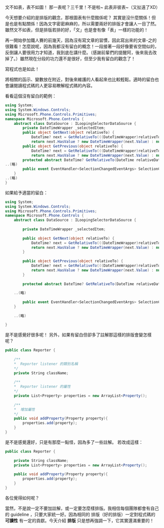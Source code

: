 文不如表，表不如圖！
那一表呢？三千里！不是啦~
此表非彼表~（又扯遠了XD）
  
今天想要介紹的是排版的觀念，那根圖表有什麼館係呢？
其實是沒什麼關係！但是也是有點關係！因為文字密密麻麻的，所以需要兩好的排版才會讓人一目了然。雖然文不如表，但是排版若排的好，「文」也是會有像「表」一樣的功能的！
  
再一開始參加鐵人賽的前幾天，因為沒有寫文章的習慣，因此寫出來的文章-之的很難看！怎麼說呢，因為我都沒有留白的概念！一段接著一段好像要省空間似的，反倒讓人要很用力才知道，我到底在講什麼。（感謝前輩們的提醒阿，後來我去改掉了。）雖然現在分段的功力還不是很好，但至少我有留白的觀念了！
  
寫程式也是如此！
  
將相關的函示、變數放在附近，對後來維護的人看起來也比較輕鬆。適時的留白也會讓閱讀程式碼的人更容易瞭解程式碼的內容。
  
看看這個沒有留白的範例：
```c#
using System;  
using System.Windows.Controls;  
using Microsoft.Phone.Controls.Primitives;  
namespace Microsoft.Phone.Controls {  
    abstract class DataSource : ILoopingSelectorDataSource {  
        private DateTimeWrapper _selectedItem;  
        public object GetNext(object relativeTo) {  
            DateTime? next = GetRelativeTo(((DateTimeWrapper)relativeTo).DateTime, 1);  
            return next.HasValue ? new DateTimeWrapper(next.Value) : null; }  
        public object GetPrevious(object relativeTo) {  
            DateTime? next = GetRelativeTo(((DateTimeWrapper)relativeTo).DateTime, -1);  
            return next.HasValue ? new DateTimeWrapper(next.Value) : null; }  
        protected abstract DateTime? GetRelativeTo(DateTime relativeDate, int delta);  
..(略)  
        public event EventHandler<SelectionChangedEventArgs> SelectionChanged;  
    }  
..(略)  
}  
```
  
如果給予適當的留白：
```c#
using System;  
using System.Windows.Controls;  
using Microsoft.Phone.Controls.Primitives;  
namespace Microsoft.Phone.Controls {  
    abstract class DataSource : ILoopingSelectorDataSource {  
      
        private DateTimeWrapper _selectedItem;  
          
        public object GetNext(object relativeTo) {  
            DateTime? next = GetRelativeTo(((DateTimeWrapper)relativeTo).DateTime, 1);  
            return next.HasValue ? new DateTimeWrapper(next.Value) : null;   
        }  
          
        public object GetPrevious(object relativeTo) {  
            DateTime? next = GetRelativeTo(((DateTimeWrapper)relativeTo).DateTime, -1);  
            return next.HasValue ? new DateTimeWrapper(next.Value) : null;   
        }  
          
        protected abstract DateTime? GetRelativeTo(DateTime relativeDate, int delta);  
      
    ..(略)  
  
        public event EventHandler<SelectionChangedEventArgs> SelectionChanged;  
    }  
  
    ..(略)  
  
} 
```
  
是不是感覺好很多呢！
另外，如果有留白但卻多了註解那這樣的排版會變怎樣呢？
```c#
public class Reporter {  
      
    /** 
    *  Reporter listener 的類別名稱 
    */  
    private String className;  
      
    /** 
    *  Reporter listener 的屬性 
    */  
    private List<Property> properties = new ArrayList<Property();  
      
    /** 
    *  增加屬性 
    */  
    public void addProperty(Property property){  
        properties.add(property);  
    }  
}  
```
  
是不是感覺還好，只是有那麼一點怪，因為多了一些註解。
若改成這樣：
```c#
public class Reporter {  
      
    private String className;  
    private List<Property> properties = new ArrayList<Property();  
  
    public void addProperty(Property property){  
        properties.add(property);  
    }  
}  
```
  
各位覺得如何呢？
  
當然，不是說一定不要加註解，或一定要怎麼樣排版。我相信每個團隊都會有自己的 guideline ，只要大家統一好。因為相同的 排版（好的排版）一定對程式碼的 **可讀性** 有一定的貢獻。今天介紹 **排版** 只是想再強調一下，它其實還滿重要的！

